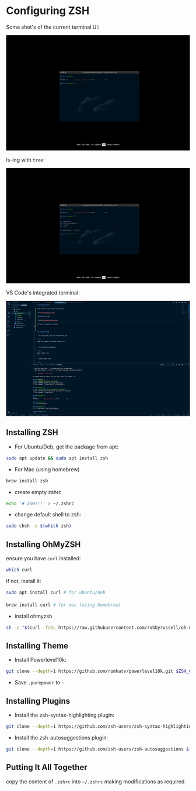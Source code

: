 # Configuring ZSH

Some shot's of the current terminal UI:

![ls](screenshots/ls.png)

ls-ing with `tree`:

![tree](screenshots/tree.png)

VS Code's integrated terminal:

![vscode](screenshots/code.png)

## Installing ZSH

- For Ubuntu/Deb, get the package from apt:

```sh
sudo apt update && sudo apt install zsh
```

- For Mac (using homebrew)

```sh
brew install zsh
```

- create empty zshrc

```sh
echo '# ZSH!!!' > ~/.zshrc
```

- change default shell to zsh:

```sh
sudo chsh -s $(which zsh)
```

## Installing OhMyZSH

ensure you have `curl` installed:

```sh
which curl
```

if not, install it:

```sh
sudo apt install curl # for ubuntu/deb

brew install curl # for mac (using homebrew)
```

- install ohmyzsh

```sh
sh -c "$(curl -fsSL https://raw.githubusercontent.com/robbyrussell/oh-my-zsh/master/tools/install.sh)"
```

## Installing Theme

- Install Powerlevel10k:

```sh
git clone --depth=1 https://github.com/romkatv/powerlevel10k.git $ZSH_CUSTOM/themes/powerlevel10k
```

- Save `.purepower` to `~`

## Installing Plugins

- Install the zsh-syntax-highlighting plugin:

```sh
git clone --depth=1 https://github.com/zsh-users/zsh-syntax-highlighting.git ${ZSH_CUSTOM:-~/.oh-my-zsh/custom}/plugins/zsh-syntax-highlighting
```

- Install the zsh-autosuggestions plugin:

```sh
git clone --depth=1 https://github.com/zsh-users/zsh-autosuggestions ${ZSH_CUSTOM:-~/.oh-my-zsh/custom}/plugins/zsh-autosuggestions
```

## Putting It All Together

copy the content of `.zshrc` into `~/.zshrc` making modifications as required.
